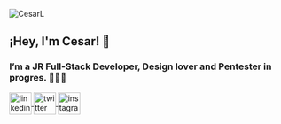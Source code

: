 
![CesarL](https://user-images.githubusercontent.com/99093357/168324573-4a90bbbb-f854-4807-8210-e6184bb68735.svg)

## ¡Hey, I'm Cesar! 🐸

### I’m a JR Full-Stack Developer, Design lover and Pentester in progres. 👨🏾‍💻

<a href="https://www.linkedin.com/in/cesar-gardu%C3%B1o-romero-a857b423a/" target="blank"><img align="center" src="https://user-images.githubusercontent.com/99093357/169338264-20ba3fe0-7fb2-49b7-a134-107b499d6102.svg" alt="linkedin" height="40" width="40" />
<a href="https://twitter.com/CesarGBkR" target="blank"><img align="center" src="https://user-images.githubusercontent.com/99093357/169342075-a72f469f-93e5-445c-9e78-2915cf3e1371.svg" alt="twitter" height="40" width="40"/>
<a href="https://www.instagram.com/cesar_gbkr/"><img align="center" src="https://user-images.githubusercontent.com/99093357/169346696-6fd640fc-d46e-4c0b-b059-c7caa2d237c3.svg" alt="instagram" height="40" width="40"/>
